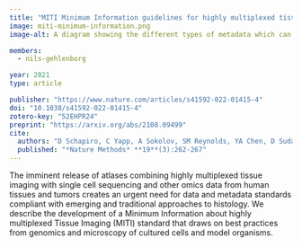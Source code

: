 ```yaml
---
title: "MITI Minimum Information guidelines for highly multiplexed tissue images"
image: miti-minimum-information.png
image-alt: A diagram showing the different types of metadata which can be collected for multiplexed tissue images.

members:
  - nils-gehlenborg

year: 2021
type: article

publisher: "https://www.nature.com/articles/s41592-022-01415-4"
doi: "10.1038/s41592-022-01415-4"
zotero-key: "52EHPR24"
preprint: "https://arxiv.org/abs/2108.09499"
cite:
  authors: "D Schapiro, C Yapp, A Sokolov, SM Reynolds, YA Chen, D Sudar, Y Xie, J Muhlich, R Arias-Camison, S Arena, AJ Taylor, M Nikolov, M Tyler, JR Lin, EA Burlingame, *Human Tumor Atlas Network*, YH Chang, SL Farhi, V Thorsson, N Venkatamohan, JL Drewes, D Pe’er, DA Gutman, MD Herrmann, N Gehlenborg, P Bankhead, JT Roland, JM Herndon, MP Snyder, M Angelo, G Nolan, JR Swedlow, N Schultz, DT Merrick, SA Mazzili, E Cerami, SJ Rodig, S Santagata, PK Sorger"
  published: "*Nature Methods* **19**(3):262-267"
---
```

The imminent release of atlases combining highly multiplexed tissue imaging with single cell sequencing and other omics data from human tissues and tumors creates an urgent need for data and metadata standards compliant with emerging and traditional approaches to histology. We describe the development of a Minimum Information about highly multiplexed Tissue Imaging (MITI) standard that draws on best practices from genomics and microscopy of cultured cells and model organisms.

